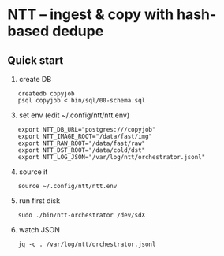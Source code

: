 # NTT – ingest & copy with hash-based dedupe

## Quick start
1. create DB
```
   createdb copyjob
   psql copyjob < bin/sql/00-schema.sql
```

3. set env (edit ~/.config/ntt/ntt.env)
```
   export NTT_DB_URL="postgres:///copyjob"
   export NTT_IMAGE_ROOT="/data/fast/img"
   export NTT_RAW_ROOT="/data/fast/raw"
   export NTT_DST_ROOT="/data/cold/dst"
   export NTT_LOG_JSON="/var/log/ntt/orchestrator.jsonl"
```
4. source it
```
   source ~/.config/ntt/ntt.env
```

5. run first disk
```
   sudo ./bin/ntt-orchestrator /dev/sdX
```

6. watch JSON
```
   jq -c . /var/log/ntt/orchestrator.jsonl
```

<!-- done -->
